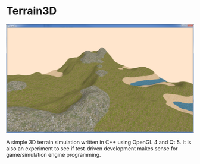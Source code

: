 Terrain3D
=========

![ScreenShot](demo1.png)

A simple 3D terrain simulation written in C++ using OpenGL 4 and Qt 5. It is also an experiment to see if test-driven development makes sense for game/simulation engine programming.

